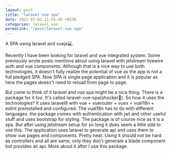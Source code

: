 ```yaml
---
layout: post
title: "laravel vue spa"
date: 2021-07-02 11:54:49 +0530
categories: laravel vue
permalink: "/post/laravel-vue-spa"
---
```


A SPA using laravel and vuejs💻.

Recently I have been looking for laravel and vue integrated system. Some previously wrote posts mentions about using laravel with jetstream livewire auth and vue components. Although that is a nice way to use both technologies, it doesn't fully realize the potential of vue as the app is not a full pledged SPA. Now SPA is single page application and it is popular as here the pages doesn't need to reload from page to page.

But come to think of it laravel and vue spa might be a nice thing. There is a package for it too. It's called laravel-vue-spa(shocker🤪). So how it uses the technologies? It uses laravel8 with vue + vuerouter + vuex + vuel18n + eslint preinstalled and configured. The vuel18n has to do with different languages. the package comes with authentication with jwt and other useful stuff and uses bootstrap for styling. The package is of course nice as it is a spa. But after using jetstream setup for so long it does seem a little odd to use this. The application uses laravel to generate api and uses them to show vue pages and components. Pretty neat. Using it should not be hard as controllers and all are same, only they don't generate a blade component but provides an api. More about it after I use this package.
